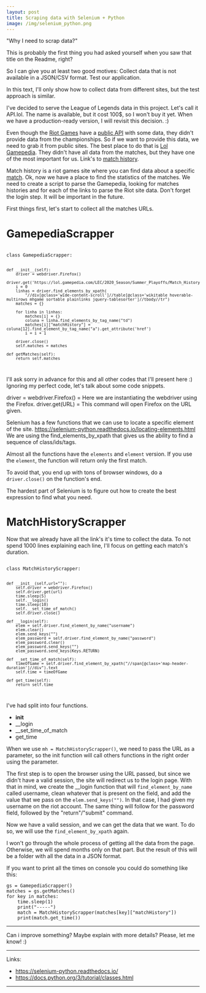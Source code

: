 ```yaml
---
layout: post
title: Scraping data with Selenium + Python
image: /img/selenium_python.png
---
```


"Why I need to scrap data?" 

This is probably the first thing you had asked yourself when you saw that title on the Readme, right?

So I can give you at least two good motives: 
Collect data that is not available in a JSON/CSV format.
Test our application.

In this text, I'll only show how to collect data from different sites, but the test approach is similar. 

I've decided to serve the League of Legends data in this project. Let's call it API.lol. The name is available, but it cost 100$, so I won't buy it yet. When we have a production-ready version, I will revisit this decision. :) 

Even though the [Riot Games](https://www.riotgames.com/en) have a [public API](https://developer.riotgames.com/apis) with some data, they didn't provide data from the championships. So if we want to provide this data, we need to grab it from public sites.
The best place to do that is [Lol Gamepedia](https://lol.gamepedia.com/). They didn't have all data from the matches, but they have one of the most important for us. Link's to [match history](https://lol.gamepedia.com/LEC/2020_Season/Summer_Playoffs/Match_History). 

Match history is a riot games site where you can find data about a specific [match](https://matchhistory.na.leagueoflegends.com/en/#match-details/ESPORTSTMNT06/1320904?gameHash=c24d87fe7e79e9f6). 
Ok, now we have a place to find the statistics of the matches. We need to create a script to parse the Gamepedia, looking for matches histories and for each of the links to parse the Riot site data. Don't forget the login step. It will be important in the future.

First things first, let's start to collect all the matches URLs.

# GamepediaScrapper

<code> 
class GamepediaScrapper:
    
    def __init__(self):
        driver = webdriver.Firefox()
        driver.get('https://lol.gamepedia.com/LEC/2020_Season/Summer_Playoffs/Match_History')
        i = 0
        linhas = driver.find_elements_by_xpath(
            "//div[@class='wide-content-scroll']//table[@class='wikitable hoverable-multirows mhgame sortable plainlinks jquery-tablesorter']//tbody//tr")
        matches = {}
        
        for linha in linhas:
            matches[i] = {}
            coluna = linha.find_elements_by_tag_name("td")
            matches[i]["matchHistory"] = coluna[12].find_element_by_tag_name("a").get_attribute('href')
            i = i + 1
        
        driver.close()
        self.matches = matches

    def getMatches(self):
        return self.matches
</code>

I'll ask sorry in advance for this and all other codes that I'll present here :) 
Ignoring my perfect code, let's talk about some code snippets.

driver = webdriver.Firefox() = Here we are instantiating the webdriver using the Firefox. 
driver.get(URL) = This command will open Firefox on the URL given. 

Selenium has a few functions that we can use to locate a specific element of the site.
https://selenium-python.readthedocs.io/locating-elements.html
We are using the find_elements_by_xpath that gives us the ability to find a sequence of class/ids/tags.

Almost all the functions have the `elements` and `element` version. If you use the `element`, the function will return only the first match.

To avoid that, you end up with tons of browser windows, do a `driver.close()` on the function's end. 

The hardest part of Selenium is to figure out how to create the best expression to find what you need. 


# MatchHistoryScrapper

Now that we already have all the link's it's time to collect the data. To not spend 1000 lines explaining each line, I'll focus on getting each match's duration. 

<code>
class MatchHistoryScrapper:
    
    def __init__(self,url=""):
        self.driver = webdriver.Firefox()
        self.driver.get(url)
        time.sleep(5)
        self.__login()
        time.sleep(10)
        self.__set_time_of_match()
        self.driver.close()

    def __login(self):
        elem = self.driver.find_element_by_name("username")
        elem.clear()
        elem.send_keys("")
        elem_password = self.driver.find_element_by_name("password")
        elem_password.clear()
        elem_password.send_keys("")
        elem_password.send_keys(Keys.RETURN)

    def __set_time_of_match(self):
        timeOfGame = self.driver.find_element_by_xpath("//span[@class='map-header-duration']//div").text
        self.time = timeOfGame

    def get_time(self):
        return self.time
</code>

I've had split into four functions. 
  * __init__
  * __login
  * __set_time_of_match
  * get_time

When we use `mh = MatchHistoryScrapper()`, we need to pass the URL as a parameter, so the init function will call others functions in the right order using the parameter. 

The first step is to open the browser using the URL passed, but since we didn't have a valid session, the site will redirect us to the login page. 
With that in mind, we create the __login function that will `find_element_by_name` called username, clean whatever that is present on the field, and add the value that we pass on the `elem.send_keys("")`. In that case, I had given my username on the riot account. 
The same thing will follow for the password field, followed by the "return"/"submit" command.

Now we have a valid session, and we can get the data that we want.
To do so, we will use the `find_element_by_xpath` again. 

I won't go through the whole process of getting all the data from the page. Otherwise, we will spend months only on that part. But the result of this will be a folder with all the data in a JSON format. 


If you want to print all the times on console you could do something like this:

```
gs = GamepediaScrapper()
matches = gs.getMatches()
for key in matches:
    time.sleep(1)
    print("-----")
    match = MatchHistoryScrapper(matches[key]["matchHistory"])
    print(match.get_time())
```



---
Can i improve something?
Maybe explain with more details?
Please, let me know! :) 


---
Links:
  * https://selenium-python.readthedocs.io/
  * https://docs.python.org/3/tutorial/classes.html




  ---
